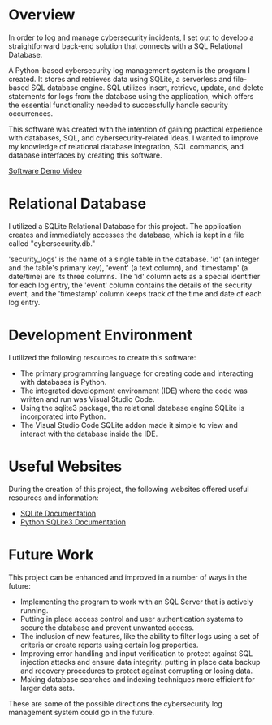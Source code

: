 # Overview

In order to log and manage cybersecurity incidents, I set out to develop a straightforward back-end solution that connects with a SQL Relational Database.

A Python-based cybersecurity log management system is the program I created. It stores and retrieves data using SQLite, a serverless and file-based SQL database engine. SQL utilizes insert, retrieve, update, and delete statements for logs from the database using the application, which offers the essential functionality needed to successfully handle security occurrences.

This software was created with the intention of gaining practical experience with databases, SQL, and cybersecurity-related ideas. I wanted to improve my knowledge of relational database integration, SQL commands, and database interfaces by creating this software.

[Software Demo Video](https://drive.google.com/file/d/11h3M2YlRABBIxdXxuCBhdq5YYL6rQbr4/view?usp=sharing)

# Relational Database

I utilized a SQLite Relational Database for this project. The application creates and immediately accesses the database, which is kept in a file called "cybersecurity.db."

'security_logs' is the name of a single table in the database. 'id' (an integer and the table's primary key), 'event' (a text column), and 'timestamp' (a date/time) are its three columns. The 'id' column acts as a special identifier for each log entry, the 'event' column contains the details of the security event, and the 'timestamp' column keeps track of the time and date of each log entry.

# Development Environment

I utilized the following resources to create this software:

* The primary programming language for creating code and interacting with databases is Python.
* The integrated development environment (IDE) where the code was written and run was Visual Studio Code.
* Using the sqlite3 package, the relational database engine SQLite is incorporated into Python.
* The Visual Studio Code SQLite addon made it simple to view and interact with the database inside the IDE.

# Useful Websites

During the creation of this project, the following websites offered useful resources and information:

- [SQLite Documentation](https://www.sqlite.org/docs.html)
- [Python SQLite3 Documentation](https://docs.python.org/3/library/sqlite3.html)

# Future Work

This project can be enhanced and improved in a number of ways in the future:

- Implementing the program to work with an SQL Server that is actively running.
- Putting in place access control and user authentication systems to secure the database and prevent unwanted access.
- The inclusion of new features, like the ability to filter logs using a set of criteria or create reports using certain log properties.
- Improving error handling and input verification to protect against SQL injection attacks and ensure data integrity.
putting in place data backup and recovery procedures to protect against corrupting or losing data.
- Making database searches and indexing techniques more efficient for larger data sets.

These are some of the possible directions the cybersecurity log management system could go in the future.
